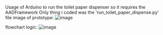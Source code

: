 Usage of Arduino to run the toilet paper dispenser so it requires the AADFramework
Only thing i coded was the 'run_toilet_paper_dispense.py' file
image of prototype:
![image](https://github.com/user-attachments/assets/6dbe8592-7e0a-4441-8087-59f1aa969fa4)

flowchart logic:
![image](https://github.com/user-attachments/assets/75dbef09-bc15-42f1-ba53-19e3e74c3c99)
